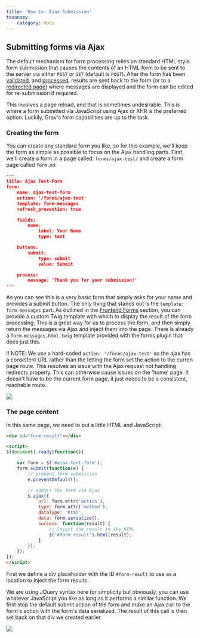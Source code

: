 ```yaml
---
title: 'How to: Ajax Submission'
taxonomy:
    category: docs
---
```


## Submitting forms via Ajax

The default mechanism for form processing relies on standard HTML style form submission that causes the contents of an HTML form to be sent to the server via either `POST` or `GET` (default is `POST`). After the form has been [validated](../fields-available), and [processed](../reference-form-actions), results are sent back to the form (or to a [redirected page](../reference-form-actions#redirect)) where messages are displayed and the form can be edited for re-submission if required.

This involves a page reload, and that is sometimes undesirable.  This is where a form submitted via JavaScript using Ajax or XHR is the preferred option.  Luckily, Grav's form capabilities are up to the task.

### Creating the form

You can create any standard form you like, so for this example, we'll keep the form as simple as possible to focus on the Ajax handling parts. First, we'll create a form in a page called: `forms/ajax-test/` and create a form page called `form.md`:

```json
---
title: Ajax Test-Form
form:
    name: ajax-test-form
    action: '/forms/ajax-test'
    template: form-messages
    refresh_prevention: true

    fields:
        name:
            label: Your Name
            type: text

    buttons:
        submit:
            type: submit
            value: Submit

    process:
        message: 'Thank you for your submission!'
---
```

As you can see this is a very basic form that simply asks for your name and provides a submit button.  The only thing that stands out is the `template: form-messages` part.  As outlined in the [Frontend Forms](../../forms) section, you can provide a custom Twig template with which to display the result of the form processing.  This is a great way for us to process the form, and then simply return the messages via Ajax and inject them into the page.  There is already a `form-messages.html.twig` template provided with the forms plugin that does just this.

!! NOTE: We use a hard-coded `action: '/forms/ajax-test'` so the ajax has a consistent URL rather than the letting the form set the action to the curren page route. This resolves an issue with the Ajax request not handling redirects properly. This can otherwise cause issues on the 'home' page. It doesn't have to be the current form page, it just needs to be a consistent, reachable route.

![](simple-form.png?classes=shadow)

### The page content

In this same page, we need to put a little HTML and JavaScript:

```html
<div id="form-result"></div>

<script>
$(document).ready(function(){

    var form = $('#ajax-test-form');
    form.submit(function(e) {
        // prevent form submission
        e.preventDefault();

        // submit the form via Ajax
        $.ajax({
            url: form.attr('action'),
            type: form.attr('method'),
            dataType: 'html',
            data: form.serialize(),
            success: function(result) {
                // Inject the result in the HTML
                $('#form-result').html(result);
            }
        });
    });
});
</script>
```

First we define a div placeholder with the ID `#form-result` to use as a location to inject the form results.

We are using JQuery syntax here for simplicity but obviously, you can use whatever JavaScript you like as long as it performs a similar function.  We first stop the default submit action of the form and make an Ajax call to the form's action with the form's data serialized.  The result of this call is then set back on that div we created earlier.

![](submitted-form.png?classes=shadow)
